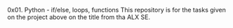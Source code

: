 0x01. Python - if/else, loops, functions
This repository is for the tasks given on the project above on the title from tha ALX SE.
